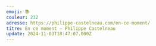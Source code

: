 ```yaml
---
emoji: 📚
couleur: 232
adresse: https://philippe-castelneau.com/en-ce-moment/
titre: En ce moment – Philippe Castelneau
update: 2024-11-03T18:47:07.000Z
---
```

